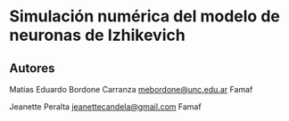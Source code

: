 # Simulación numérica del modelo de neuronas de Izhikevich

## Autores
Matías Eduardo Bordone Carranza
mebordone@unc.edu.ar
Famaf

Jeanette Peralta
jeanettecandela@gmail.com
Famaf


